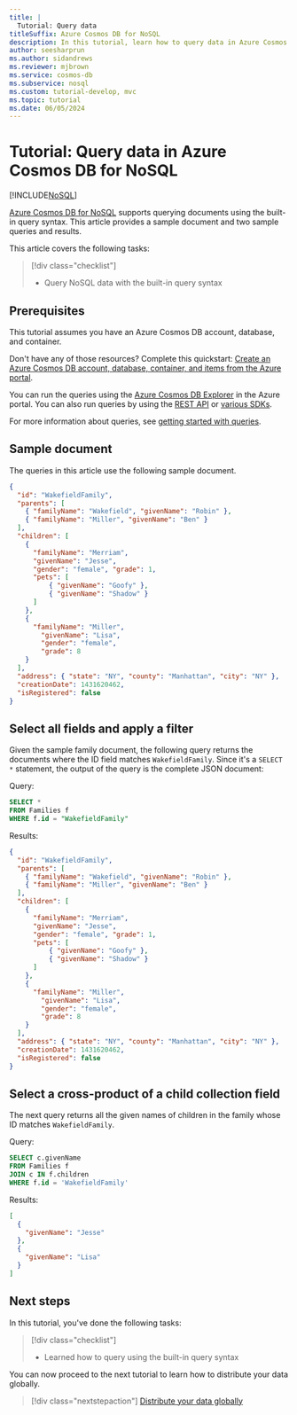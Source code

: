 ```yaml
---
title: |
  Tutorial: Query data
titleSuffix: Azure Cosmos DB for NoSQL
description: In this tutorial, learn how to query data in Azure Cosmos DB for NoSQL with the built-in query syntax using the Data Explorer.
author: seesharprun
ms.author: sidandrews
ms.reviewer: mjbrown
ms.service: cosmos-db
ms.subservice: nosql
ms.custom: tutorial-develop, mvc
ms.topic: tutorial
ms.date: 06/05/2024
---
```


# Tutorial: Query data in Azure Cosmos DB for NoSQL

[!INCLUDE[NoSQL](../includes/appliesto-nosql.md)]

[Azure Cosmos DB for NoSQL](../introduction.md) supports querying documents using the built-in query syntax. This article provides a sample document and two sample queries and results.

This article covers the following tasks:

> [!div class="checklist"]
>
> - Query NoSQL data with the built-in query syntax
>

## Prerequisites

This tutorial assumes you have an Azure Cosmos DB account, database, and container.

Don't have any of those resources? Complete this quickstart: [Create an Azure Cosmos DB account, database, container, and items from the Azure portal](quickstart-portal.md).

You can run the queries using the [Azure Cosmos DB Explorer](../data-explorer.md) in the Azure portal. You can also run queries by using the [REST API](/rest/api/cosmos-db/) or [various SDKs](sdk-dotnet-v3.md).

For more information about queries, see [getting started with queries](query/getting-started.md).

## Sample document

The queries in this article use the following sample document.

```json
{
  "id": "WakefieldFamily",
  "parents": [
    { "familyName": "Wakefield", "givenName": "Robin" },
    { "familyName": "Miller", "givenName": "Ben" }
  ],
  "children": [
    {
      "familyName": "Merriam", 
      "givenName": "Jesse", 
      "gender": "female", "grade": 1,
      "pets": [
          { "givenName": "Goofy" },
          { "givenName": "Shadow" }
      ]
    },
    { 
      "familyName": "Miller", 
        "givenName": "Lisa", 
        "gender": "female", 
        "grade": 8 
    }
  ],
  "address": { "state": "NY", "county": "Manhattan", "city": "NY" },
  "creationDate": 1431620462,
  "isRegistered": false
}
```

## Select all fields and apply a filter

Given the sample family document, the following query returns the documents where the ID field matches `WakefieldFamily`. Since it's a `SELECT *` statement, the output of the query is the complete JSON document:

Query:

```sql
SELECT * 
FROM Families f 
WHERE f.id = "WakefieldFamily"
```

Results:

```json
{
  "id": "WakefieldFamily",
  "parents": [
    { "familyName": "Wakefield", "givenName": "Robin" },
    { "familyName": "Miller", "givenName": "Ben" }
  ],
  "children": [
    {
      "familyName": "Merriam", 
      "givenName": "Jesse", 
      "gender": "female", "grade": 1,
      "pets": [
          { "givenName": "Goofy" },
          { "givenName": "Shadow" }
      ]
    },
    { 
      "familyName": "Miller", 
        "givenName": "Lisa", 
        "gender": "female", 
        "grade": 8 
    }
  ],
  "address": { "state": "NY", "county": "Manhattan", "city": "NY" },
  "creationDate": 1431620462,
  "isRegistered": false
}
```

## Select a cross-product of a child collection field

The next query returns all the given names of children in the family whose ID matches `WakefieldFamily`.

Query:

```sql
SELECT c.givenName 
FROM Families f 
JOIN c IN f.children 
WHERE f.id = 'WakefieldFamily'
```

Results:

```json
[
  {
    "givenName": "Jesse"
  },
  {
    "givenName": "Lisa"
  }
]
```

## Next steps

In this tutorial, you've done the following tasks:

> [!div class="checklist"]
>
> - Learned how to query using the built-in query syntax
>

You can now proceed to the next tutorial to learn how to distribute your data globally.

> [!div class="nextstepaction"]
> [Distribute your data globally](tutorial-global-distribution.md)
